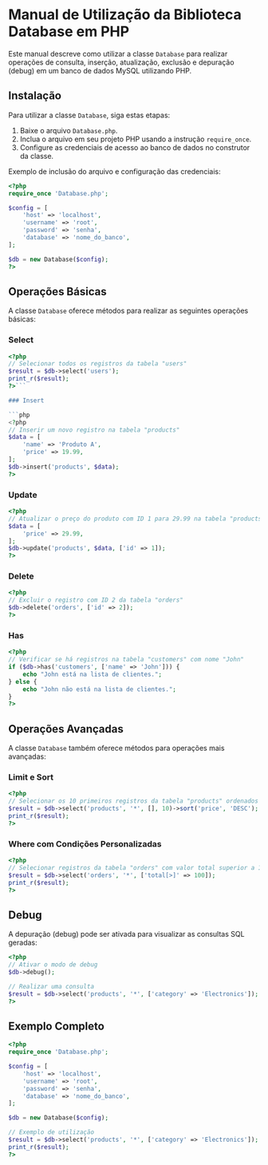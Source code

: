 # Manual de Utilização da Biblioteca Database em PHP

Este manual descreve como utilizar a classe `Database` para realizar operações de consulta, inserção, atualização, exclusão e depuração (debug) em um banco de dados MySQL utilizando PHP.

## Instalação

Para utilizar a classe `Database`, siga estas etapas:

1. Baixe o arquivo `Database.php`.
2. Inclua o arquivo em seu projeto PHP usando a instrução `require_once`.
3. Configure as credenciais de acesso ao banco de dados no construtor da classe.

Exemplo de inclusão do arquivo e configuração das credenciais:

```php
<?php
require_once 'Database.php';

$config = [
    'host' => 'localhost',
    'username' => 'root',
    'password' => 'senha',
    'database' => 'nome_do_banco',
];

$db = new Database($config);
?>
```

## Operações Básicas

A classe `Database` oferece métodos para realizar as seguintes operações básicas:

### Select

```php
<?php
// Selecionar todos os registros da tabela "users"
$result = $db->select('users');
print_r($result);
?>```

### Insert

```php
<?php
// Inserir um novo registro na tabela "products"
$data = [
    'name' => 'Produto A',
    'price' => 19.99,
];
$db->insert('products', $data);
?>
```

### Update

```php
<?php
// Atualizar o preço do produto com ID 1 para 29.99 na tabela "products"
$data = [
    'price' => 29.99,
];
$db->update('products', $data, ['id' => 1]);
?>
```

### Delete

```php
<?php
// Excluir o registro com ID 2 da tabela "orders"
$db->delete('orders', ['id' => 2]);
?>
```

### Has

```php
<?php
// Verificar se há registros na tabela "customers" com nome "John"
if ($db->has('customers', ['name' => 'John'])) {
    echo "John está na lista de clientes.";
} else {
    echo "John não está na lista de clientes.";
}
?>
```

## Operações Avançadas

A classe `Database` também oferece métodos para operações mais avançadas:

### Limit e Sort

```php
<?php
// Selecionar os 10 primeiros registros da tabela "products" ordenados por preço decrescente
$result = $db->select('products', '*', [], 10)->sort('price', 'DESC');
print_r($result);
?>
``` 

### Where com Condições Personalizadas

```php
<?php
// Selecionar registros da tabela "orders" com valor total superior a 100
$result = $db->select('orders', '*', ['total[>]' => 100]);
print_r($result);
?>
``` 

## Debug

A depuração (debug) pode ser ativada para visualizar as consultas SQL geradas:

```php
<?php
// Ativar o modo de debug
$db->debug();

// Realizar uma consulta
$result = $db->select('products', '*', ['category' => 'Electronics']);
?>
```

## Exemplo Completo

```php
<?php
require_once 'Database.php';

$config = [
    'host' => 'localhost',
    'username' => 'root',
    'password' => 'senha',
    'database' => 'nome_do_banco',
];

$db = new Database($config);

// Exemplo de utilização
$result = $db->select('products', '*', ['category' => 'Electronics']);
print_r($result);
?>
````


